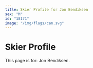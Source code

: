 ```yaml
---
title: Skier Profile for Jon Bendiksen
sex: "M"
id: "18171"
image: "/img/flags/can.svg" 
---
```


# Skier Profile

This page is for: Jon Bendiksen.
    